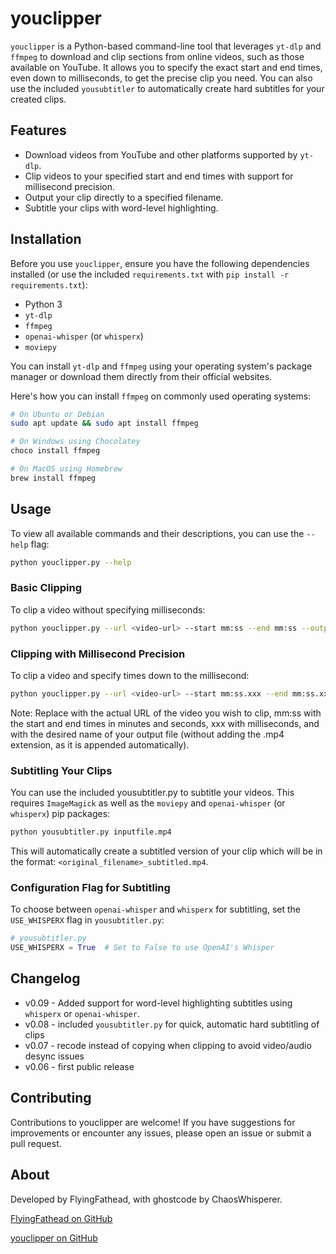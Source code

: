 # youclipper

`youclipper` is a Python-based command-line tool that leverages `yt-dlp` and `ffmpeg` to download and clip sections from online videos, such as those available on YouTube. It allows you to specify the exact start and end times, even down to milliseconds, to get the precise clip you need. You can also use the included `yousubtitler` to automatically create hard subtitles for your created clips.

## Features

- Download videos from YouTube and other platforms supported by `yt-dlp`.
- Clip videos to your specified start and end times with support for millisecond precision.
- Output your clip directly to a specified filename.
- Subtitle your clips with word-level highlighting.

## Installation

Before you use `youclipper`, ensure you have the following dependencies installed (or use the included `requirements.txt` with `pip install -r requirements.txt`):

- Python 3
- `yt-dlp`
- `ffmpeg`
- `openai-whisper` (or `whisperx`)
- `moviepy`

You can install `yt-dlp` and `ffmpeg` using your operating system's package manager or download them directly from their official websites.

Here's how you can install `ffmpeg` on commonly used operating systems:

```bash
# On Ubuntu or Debian
sudo apt update && sudo apt install ffmpeg

# On Windows using Chocolatey
choco install ffmpeg

# On MacOS using Homebrew
brew install ffmpeg
```

## Usage

To view all available commands and their descriptions, you can use the `--help` flag:

```bash
python youclipper.py --help
```

### Basic Clipping

To clip a video without specifying milliseconds:

```bash
python youclipper.py --url <video-url> --start mm:ss --end mm:ss --output <output-filename>
```

### Clipping with Millisecond Precision

To clip a video and specify times down to the millisecond:

```bash
python youclipper.py --url <video-url> --start mm:ss.xxx --end mm:ss.xxx --output <output-filename>
```

Note: Replace <video-url> with the actual URL of the video you wish to clip, mm:ss with the start and end times in minutes and seconds, xxx with milliseconds, and <output-filename> with the desired name of your output file (without adding the .mp4 extension, as it is appended automatically).

### Subtitling Your Clips

You can use the included yousubtitler.py to subtitle your videos. This requires `ImageMagick` as well as the `moviepy` and `openai-whisper` (or `whisperx`) pip packages:

```bash
python yousubtitler.py inputfile.mp4
```

This will automatically create a subtitled version of your clip which will be in the format: `<original_filename>_subtitled.mp4`.

### Configuration Flag for Subtitling

To choose between `openai-whisper` and `whisperx` for subtitling, set the `USE_WHISPERX` flag in `yousubtitler.py`:

```python
# yousubtitler.py
USE_WHISPERX = True  # Set to False to use OpenAI's Whisper
```

## Changelog
- v0.09 - Added support for word-level highlighting subtitles using `whisperx` or `openai-whisper`.
- v0.08 - included `yousubtitler.py` for quick, automatic hard subtitling of clips
- v0.07 - recode instead of copying when clipping to avoid video/audio desync issues
- v0.06 - first public release

## Contributing

Contributions to youclipper are welcome! If you have suggestions for improvements or encounter any issues, please open an issue or submit a pull request.

## About

Developed by FlyingFathead, with ghostcode by ChaosWhisperer.

[FlyingFathead on GitHub](https://github.com/FlyingFathead/)

[youclipper on GitHub](https://github.com/FlyingFathead/youclipper)
